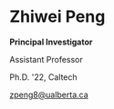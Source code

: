 # **Zhiwei Peng** 

**Principal Investigator**

Assistant Professor 

Ph.D. '22, Caltech 

<zpeng8@ualberta.ca>
